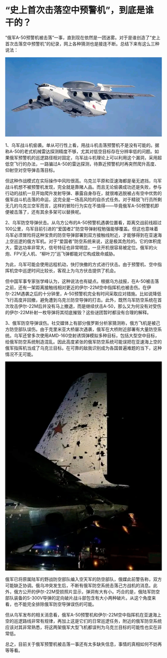 # “史上首次击落空中预警机”，到底是谁干的？

“俄军A-50预警机被击落”一事，直到现在依然是一团迷雾。对于是谁创造了“史上首次击落空中预警机”的纪录，网上各种猜测也是接连不断。总结下来有这么三种说法：

![bfac72698db6ac9e5c49e0d1d52f7f44.jpg](https://raw.githubusercontent.com/qqhsx/qqnews_image/main/2024/01/17/“史上首次击落空中预警机”，到底是谁干的？/bfac72698db6ac9e5c49e0d1d52f7f44.jpg)

1、乌军战斗机偷袭。单从可行性上看，用战斗机击落预警机不是没有可能的。据称A-50的老式机械雷达探测精度不够，尤其对低空目标存在分辨率低的问题。如果俄军预警机的巡逻路径相对固定，乌军战斗机理论上可以利用这个漏洞，采用超低空飞行的办法，一路骗过A-50的雷达探测，待靠近预警机时再突然爬升高度、仰射空对空导弹击落目标。

但这种作战模式在实际操作中风险很高。乌克兰平原和亚速海都是毫无遮挡，乌军战斗机想不被预警机发现，完全就是靠赌人品。而且无论偷袭成功还是失败，参与行动的战机一旦开始爬升发射导弹、暴露自身存在，就很难逃脱被占有空中优势的俄军战斗机击落的命运，这完全是一场高风险的自杀式任务。对于精锐飞行员所剩无几的乌克兰空军而言，这样的冒险行为实在不值得——毕竟俄军A-50预警机即便被击落了，还有其余多架可以替换呢。

2、乌军防空导弹伏击。从乌方公布的A-50预警机遇袭位置看，距离交战前线超过100公里，乌军目前引进的“爱国者2”防空导弹射程勉强能够覆盖。但这也意味着乌军必须冒险将这种宝贵的防空导弹部署到双方接触线附近，才能够得到在亚速海上空巡逻的俄方军机。对于“爱国者”防空系统来说，这是极其危险的。它的体积庞大，雷达功率非常大，信号特征也非常明显，一旦开机很容易被定位。俄军的火炮、FPV无人机、“柳叶刀”巡飞弹都能对它构成致命威胁。

为此，乌军可能会使用远程机动，快打快撤的方式进行伏击。由于预警机、空中指挥机空中巡逻时间比较长，客观上为乌方伏击提供了机会。

但中国军事专家张学峰认为，这种说法也有疑点。根据乌方战报，在A-50被击落之前，还有一架距离接触线相对更近的伊尔-22M空中指挥机也被击伤。在伊尔-22M遇袭之后的十分钟里，A-50预警机完全有时间采取应对措施。比如说降低飞行高度并回撤，避免遭到乌克兰防空导弹的打击。此外，既然乌军防空系统在首次攻击伊尔-22M后并没有马上撤退，而是继续伏击A-50，那么又为何没有对受伤的伊尔-22M补射一枚导弹将其彻底摧毁？这些谜团暂时都没有合理的解释。

3、俄军防空导弹误伤。社交媒体上有部分俄罗斯分析家猜测称，俄方飞机是被己方防空部队误伤。由于克里米亚大桥屡次遇袭，俄军在大桥附近部署有大量防空系统。乌军还曾多次使用AMD-160空射诱饵弹模拟多种目标，包括大型空中目标，给俄军防空系统制造混乱。因此高度紧张的俄军防空系统可能误把在亚速海上空的俄军指挥机当成了乌克兰目标。在可靠的敌我识别成为各国普遍难题的当下，这种情况不无可能。

![cb428e9956866994d368be871ccac11a.jpg](https://raw.githubusercontent.com/qqhsx/qqnews_image/main/2024/01/17/“史上首次击落空中预警机”，到底是谁干的？/cb428e9956866994d368be871ccac11a.jpg)

俄军已将原属陆军的野战防空部队编入空天军的防空部队，俄媒此前警告称，双方可能缺乏协调。俄乌冲突发生后，不断有俄军防空系统击落己方战机的消息。此外，俄方公开的伊尔-22M受损照片显示，弹洞有大有小。巧合的是，俄陆军防空部队装备的S-300V导弹的定向破片战斗部包含有大小两种破片。从这个角度来看，也不能完全排除俄军防空导弹误伤的可能。

但从乌军发布的相关消息看，俄军A-50预警机和伊尔-22M空中指挥机在亚速海上空的巡逻路线非常有规律，再加上这是它们的日常巡逻任务，附近的俄军防空系统应该对其非常熟悉，将这两架俄军大型飞机都误判为乌克兰目标的可能性也实在非常低。

总之，目前关于俄军预警机被击落一事还有太多缺失信息，事情的真相如何不妨再等等看。

